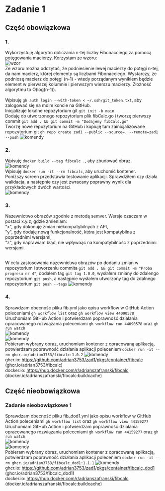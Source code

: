 # Zadanie 1

## Część obowiązkowa

### 1.

Wykorzystuję algorytm obliczania n-tej liczby Fibonacciego za pomocą potęgowania macierzy. Korzystam ze wzoru:<br />
![wzor](https://github.com/Adrian3753/zad1/blob/main/screeny/screen2.png)<br />
Ze wzoru można odczytać, że podniesienie lewej macierzy do potęgi n-tej, da nam macierz, której elementy są liczbami Fibonacciego. 
Wystarczy, że podniosę macierz do potęgi (n-1) - wtedy porządanym wynikiem będzie element w pierwszej kolumnie i pierwszym wierszu macierzy. 
Złożność algorytmu to O(log(n-1)).<br /><br /> 
Wpisuję ``gh auth login --with-token < ~/.ssh/git_token.txt``, aby zalogować się na moim koncie na GitHub.<br />
Inicjalizuje lokalne repozytorium git ``git init -b main``<br />
Dodaję do utworzonego repozytorium plik fibCalc.go i tworzę pierwszy commit ``git add . && git commit -m "Dodajemy fibCalc.go"``<br />
Tworzę nowe repozytorium na GitHub i kopiuję tam zainicjalizowane repozytorium git ``gh repo create zad1 --public --source=. --remote=zad1 --push``
![komendy](https://github.com/Adrian3753/zad1/blob/main/screeny/screen1.png)<br />

### 2.
Wpisuję ``docker build --tag fibcalc .``, aby zbudować obraz.<br />
![komendy](https://github.com/Adrian3753/zad1/blob/main/screeny/screen3.png)<br />
Wpisuję ``docker run -it --rm fibcalc``, aby uruchomić kontener. <br />
Poniższy screen przedstawia testowanie aplikacji. Sprawdziłem czy działa walidacja, a następnie czy jest zwracany poprawny wynik dla przykładowych dwóch wartości.<br />
![komendy](https://github.com/Adrian3753/zad1/blob/main/screeny/screen4.png)<br />

### 3.
Nazewnictwo obrazów zgodnie z metodą semver. Wersje ozaczam w postaci x.y.z, gdzie zmieniam:<br >
"x", gdy dokonuję zmian niekompatybilnych z API,<br />
"y", gdy dodaję nową funkcjonalność, która jest kompatybilna z poprzednimi wersjami,<br />
"z", gdy naprawiam błąd, nie wpływaąc na kompatybilność z poprzednimi wersjami.<br /><br />

W celu zastosowania nazewnictwa obrazów po dodaniu zmian w repozytorium i stworzeniu commita ``git add . && git commit -m "Proba progresu nr 4"``, dodałem tag ``git tag 1.0.0``, wysłałem zmiany do zdalengo repozytorium ```git push```, a następnie wysłałem utworzony tag do zdalnego repozytorium ```git push --tags```
![komendy](https://github.com/Adrian3753/zad1/blob/main/screeny/screen5_v2.png)<br />

### 4.
Sprawdzam obecność pliku fib.yml jako opisu workflow w GitHub Action poleceniami ``gh workflow list`` oraz ``gh workflow view 44090578``<br />
Uruchomiam GitHub Action i potwierdzam poprawność działania opracowanego rozwiązania poleceniami ``gh workflow run 44090578`` oraz ``gh run watch``<br />
![komendy](https://github.com/Adrian3753/zad1/blob/main/screeny/screen6.png)<br />
![komendy](https://github.com/Adrian3753/zad1/blob/main/screeny/screen7.png)<br />
Pobieram wybrany obraz, uruchomiam kontener z opracowaną aplikacją, potwierdzam poprawność działania aplikacji poleceniem ``docker run -it --rm ghcr.io/adrian3753/fibcalc:1.0.2``
![komendy](https://github.com/Adrian3753/zad1/blob/main/screeny/screen8.png)<br />
ghcr.io:  https://github.com/adrian3753/zad1/pkgs/container/fibcalc (ghcr.io/adrian3753/fibcalc)<br />
docker.io: https://hub.docker.com/r/adrianszafranski/fibcalc (docker.io/adrianszafranski/fibcalc:buildcache)<br />

## Część nieobowiązkowa

### Zadanie nieobowiązkowe 1
Sprawdzam obecność pliku fib_dod1.yml jako opisu workflow w GitHub Action poleceniami ``gh workflow list`` oraz ``gh workflow view 44159277``<br />
Uruchomiam GitHub Action i potwierdzam poprawność działania opracowanego rozwiązania poleceniami ``gh workflow run 44159277`` oraz ``gh run watch``<br />
![komendy](https://github.com/Adrian3753/zad1/blob/main/screeny/screen9.png)<br />
![komendy](https://github.com/Adrian3753/zad1/blob/main/screeny/screen10.png)<br />
Pobieram wybrany obraz, uruchomiam kontener z opracowaną aplikacją, potwierdzam poprawność działania aplikacji poleceniem ``docker run -it --rm ghcr.io/adrian3753/fibcalc_dod1:1.1.1``
![komendy](https://github.com/Adrian3753/zad1/blob/main/screeny/screen11.png)<br />
ghcr.io:  https://github.com/adrian3753/zad1/pkgs/container/fibcalc_dod1 (ghcr.io/adrian3753/fibcalc_dod1)<br />
docker.io: https://hub.docker.com/r/adrianszafranski/fibcalc (docker.io/adrianszafranski/fibcalc:buildcache)<br />
